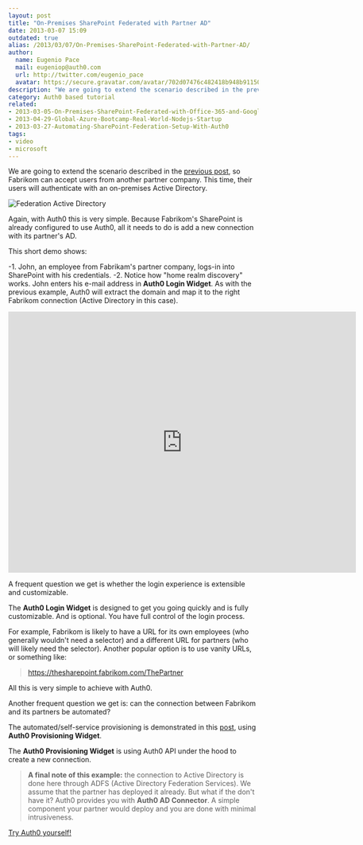 ```yaml
---
layout: post
title: "On-Premises SharePoint Federated with Partner AD"
date: 2013-03-07 15:09
outdated: true
alias: /2013/03/07/On-Premises-SharePoint-Federated-with-Partner-AD/
author:
  name: Eugenio Pace
  mail: eugeniop@auth0.com
  url: http://twitter.com/eugenio_pace
  avatar: https://secure.gravatar.com/avatar/702d07476c482418b948b911504137a5?s=60
description: "We are going to extend the scenario described in the previous post, so Fabrikom can accept users from another partner company."
category: Auth0 based tutorial
related:
- 2013-03-05-On-Premises-SharePoint-Federated-with-Office-365-and-Google
- 2013-04-29-Global-Azure-Bootcamp-Real-World-Nodejs-Startup
- 2013-03-27-Automating-SharePoint-Federation-Setup-With-Auth0
tags:
- video
- microsoft
---
```



We are going to extend the scenario described in the [previous post](http://blog.auth0.com/2013/03/04/On-Premises-SharePoint-Federated-with-Office-365-and-Google/), so Fabrikom can accept users from another partner company. This time, their users will authenticate with an on-premises Active Directory.

![Federation Active Directory](https://s3.amazonaws.com/blog.auth0.com/img/auth0-sp-O365-ad.png)

<!-- more -->

Again, with Auth0 this is very simple. Because Fabrikom's SharePoint is already configured to use Auth0, all it needs to do is add a new connection with its partner's AD.

This short demo shows:

-1. John, an employee from Fabrikam's partner company, logs-in into SharePoint with his credentials.
-2. Notice how "home realm discovery" works. John enters his e-mail address in __Auth0 Login Widget__. As with the previous example, Auth0 will extract the domain and map it to the right Fabrikom connection (Active Directory in this case).

<iframe width="700" height="525" src="https://www.youtube.com/embed/xmGjp1pLbVE?rel=0" frameborder="0" allowfullscreen></iframe>

A frequent question we get is whether the login experience is extensible and customizable.

The __Auth0 Login Widget__ is designed to get you going quickly and is fully customizable. And is optional. You have full control of the login process.

For example, Fabrikom is likely to have a URL for its own employees (who generally wouldn't need a selector) and a different URL for partners (who will likely need the selector). Another popular option is to use vanity URLs, or something like:

>https://thesharepoint.fabrikom.com/ThePartner

All this is very simple to achieve with Auth0.

Another frequent question we get is: can the connection between Fabrikom and its partners be automated?

The automated/self-service provisioning is demonstrated in this [post](http://blog.auth0.com/2012/02/28/SaaS-App-Federated-with-Office-365/), using __Auth0 Provisioning Widget__.

The __Auth0 Provisioning Widget__ is using Auth0 API under the hood to create a new connection.

> __A final note of this example:__ the connection to Active Directory is done here through ADFS (Active Directory Federation Services). We assume that the partner has deployed it already. But what if the don't have it?
Auth0 provides you with __Auth0 AD Connector__. A simple component your partner would deploy and you are done with minimal intrusiveness.

[Try Auth0 yourself!](https://auth0.com)
